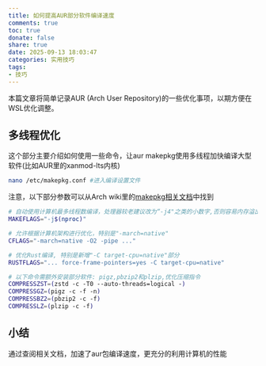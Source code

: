 ```yaml
---
title: 如何提高AUR部分软件编译速度
comments: true
toc: true
donate: false
share: true
date: 2025-09-13 18:03:47
categories: 实用技巧
tags:
- 技巧
---
```

本篇文章将简单记录AUR (Arch User Repository)的一些优化事项，以期方便在WSL优化调整。

## 多线程优化

这个部分主要介绍如何使用一些命令，让aur makepkg使用多线程加快编译大型软件(比如AUR里的xanmod-lts内核)

```bash
nano /etc/makepkg.conf #进入编译设置文件
```

注意，以下部分参数可以从Arch wiki里的[makepkg相关文档](https://wiki.archlinux.org/title/Makepkg)中找到

```bash
# 自动使用计算机最多线程数编译，处理器较老建议改为“-j4"之类的小数字,否则容易内存溢出
MAKEFLAGS="-j$(nproc)"

# 允许根据计算机架构进行优化，特别是"-march=native"
CFLAGS="-march=native -O2 -pipe ..."

# 优化Rust编译, 特别是新增"-C target-cpu=native"部分
RUSTFLAGS="... force-frame-pointers=yes -C target-cpu=native"

# 以下命令需额外安装部分软件: pigz,pbzip2和plzip,优化压缩指令
COMPRESSZST=(zstd -c -T0 --auto-threads=logical -)
COMPRESSGZ=(pigz -c -f -n)
COMPRESSBZ2=(pbzip2 -c -f)
COMPRESSLZ=(plzip -c -f)
```

## 小结

通过查阅相关文档，加速了aur包编译速度，更充分的利用计算机的性能
